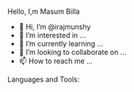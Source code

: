 Hello, I,m Masum Billa

- 👋 Hi, I’m @irajmunshy
- 👀 I’m interested in ...
- 🌱 I’m currently learning ...
- 💞️ I’m looking to collaborate on ...
- 📫 How to reach me ...


Languages and Tools:

